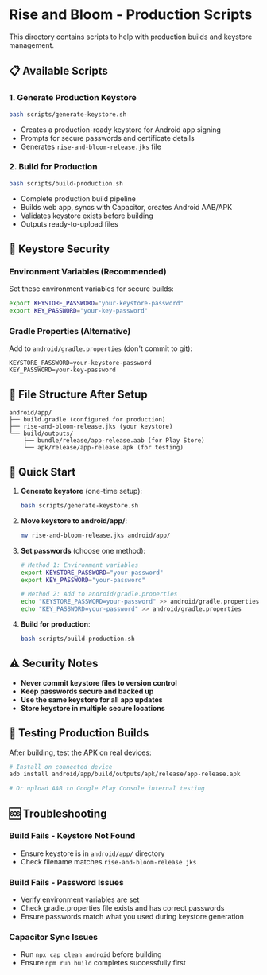 # Rise and Bloom - Production Scripts

This directory contains scripts to help with production builds and keystore management.

## 📋 Available Scripts

### 1. Generate Production Keystore
```bash
bash scripts/generate-keystore.sh
```
- Creates a production-ready keystore for Android app signing
- Prompts for secure passwords and certificate details
- Generates `rise-and-bloom-release.jks` file

### 2. Build for Production
```bash
bash scripts/build-production.sh
```
- Complete production build pipeline
- Builds web app, syncs with Capacitor, creates Android AAB/APK
- Validates keystore exists before building
- Outputs ready-to-upload files

## 🔐 Keystore Security

### Environment Variables (Recommended)
Set these environment variables for secure builds:
```bash
export KEYSTORE_PASSWORD="your-keystore-password"
export KEY_PASSWORD="your-key-password"
```

### Gradle Properties (Alternative)
Add to `android/gradle.properties` (don't commit to git):
```
KEYSTORE_PASSWORD=your-keystore-password
KEY_PASSWORD=your-key-password
```

## 📁 File Structure After Setup
```
android/app/
├── build.gradle (configured for production)
├── rise-and-bloom-release.jks (your keystore)
└── build/outputs/
    ├── bundle/release/app-release.aab (for Play Store)
    └── apk/release/app-release.apk (for testing)
```

## 🚀 Quick Start

1. **Generate keystore** (one-time setup):
   ```bash
   bash scripts/generate-keystore.sh
   ```

2. **Move keystore to android/app/**:
   ```bash
   mv rise-and-bloom-release.jks android/app/
   ```

3. **Set passwords** (choose one method):
   ```bash
   # Method 1: Environment variables
   export KEYSTORE_PASSWORD="your-password"
   export KEY_PASSWORD="your-password"
   
   # Method 2: Add to android/gradle.properties
   echo "KEYSTORE_PASSWORD=your-password" >> android/gradle.properties
   echo "KEY_PASSWORD=your-password" >> android/gradle.properties
   ```

4. **Build for production**:
   ```bash
   bash scripts/build-production.sh
   ```

## ⚠️ Security Notes

- **Never commit keystore files to version control**
- **Keep passwords secure and backed up**
- **Use the same keystore for all app updates**
- **Store keystore in multiple secure locations**

## 📱 Testing Production Builds

After building, test the APK on real devices:
```bash
# Install on connected device
adb install android/app/build/outputs/apk/release/app-release.apk

# Or upload AAB to Google Play Console internal testing
```

## 🆘 Troubleshooting

### Build Fails - Keystore Not Found
- Ensure keystore is in `android/app/` directory
- Check filename matches `rise-and-bloom-release.jks`

### Build Fails - Password Issues
- Verify environment variables are set
- Check gradle.properties file exists and has correct passwords
- Ensure passwords match what you used during keystore generation

### Capacitor Sync Issues
- Run `npx cap clean android` before building
- Ensure `npm run build` completes successfully first